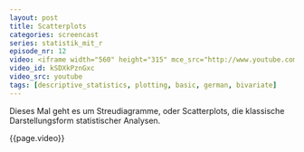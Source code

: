 ```yaml
---
layout: post
title: Scatterplots
categories: screencast
series: statistik_mit_r
episode_nr: 12
video: <iframe width="560" height="315" mce_src="http://www.youtube.com/embed/kSDXkPznGxc" frameborder="0" allowfullscreen="" src="http://www.youtube.com/embed/kSDXkPznGxc"></iframe>
video_id: kSDXkPznGxc
video_src: youtube
tags: [descriptive_statistics, plotting, basic, german, bivariate]
---
```


Dieses Mal geht es um Streudiagramme, oder Scatterplots, die klassische Darstellungsform statistischer Analysen.
<!--more-->
{{page.video}}
